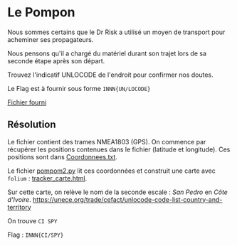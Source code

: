 # Le Pompon

Nous sommes certains que le Dr Risk a utilisé un moyen de transport pour acheminer ses propagateurs.

Nous pensons qu'il a chargé du matériel durant son trajet lors de sa seconde étape après son départ.

Trouvez l'indicatif UNLOCODE de l'endroit pour confirmer nos doutes.

Le Flag est à fournir sous forme `INNN{UN/LOCODE}`

[Fichier fourni](tracker.txt)

## Résolution

Le fichier contient des trames NMEA1803 (GPS). On commence par récupérer les 
positions contenues dans le fichier (latitude et longitude).
Ces positions sont dans [Coordonnees.txt](Coordonnees.txt).

Le fichier [pompom2.py](pompom2.py) lit ces coordonnées et construit une carte avec `folium` :
[tracker_carte.html](tracker_carte.html).

Sur cette carte, on relève le nom de la seconde escale : *San Pedro* en *Côte d'Ivoire*.
<https://unece.org/trade/cefact/unlocode-code-list-country-and-territory>

On trouve `CI SPY`

Flag : `INNN{CI/SPY}`


